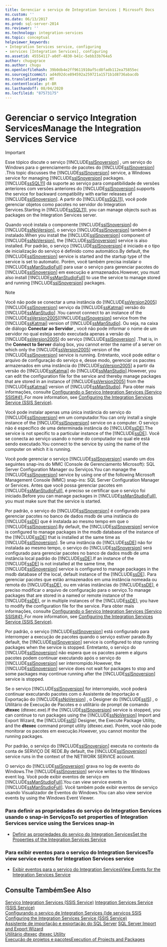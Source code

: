 ```yaml
---
title: Gerenciar o serviço de Integration Services | Microsoft Docs
ms.custom: ''
ms.date: 06/13/2017
ms.prod: sql-server-2014
ms.reviewer: ''
ms.technology: integration-services
ms.topic: conceptual
helpviewer_keywords:
- Integration Services service, configuring
- services [Integration Services], configuring
ms.assetid: 45554117-a0df-4830-b41c-5ebb33b764a5
author: chugugrace
ms.author: chugu
ms.openlocfilehash: 39b0db4e2ff9611910af5cd8fadb112ea75855ec
ms.sourcegitcommit: ad4d92dce894592a259721a1571b1d8736abacdb
ms.translationtype: MT
ms.contentlocale: pt-BR
ms.lasthandoff: 08/04/2020
ms.locfileid: "87573175"
---
```

# <a name="manage-the-integration-services-service"></a><span data-ttu-id="eebd8-102">Gerenciar o serviço Integration Services</span><span class="sxs-lookup"><span data-stu-id="eebd8-102">Manage the Integration Services Service</span></span>
    
> [!IMPORTANT]  
>  <span data-ttu-id="eebd8-103">Esse tópico discute o serviço [!INCLUDE[ssISnoversion](../includes/ssisnoversion-md.md)] , um serviço do Windows para o gerenciamento de pacotes do [!INCLUDE[ssISnoversion](../includes/ssisnoversion-md.md)] .</span><span class="sxs-lookup"><span data-stu-id="eebd8-103">This topic discusses the [!INCLUDE[ssISnoversion](../includes/ssisnoversion-md.md)] service, a Windows service for managing [!INCLUDE[ssISnoversion](../includes/ssisnoversion-md.md)] packages.</span></span> [!INCLUDE[ssSQL11](../includes/sssql11-md.md)] <span data-ttu-id="eebd8-104">dá suporte ao serviço para compatibilidade de versões anteriores com versões anteriores do [!INCLUDE[ssISnoversion](../includes/ssisnoversion-md.md)].</span><span class="sxs-lookup"><span data-stu-id="eebd8-104">supports the service for backward compatibility with earlier releases of [!INCLUDE[ssISnoversion](../includes/ssisnoversion-md.md)].</span></span> <span data-ttu-id="eebd8-105">A partir do [!INCLUDE[ssSQL11](../includes/sssql11-md.md)], você pode gerenciar objetos como pacotes no servidor do Integration Services.</span><span class="sxs-lookup"><span data-stu-id="eebd8-105">Starting in [!INCLUDE[ssSQL11](../includes/sssql11-md.md)], you can manage objects such as packages on the Integration Services server.</span></span>  
  
 <span data-ttu-id="eebd8-106">Quando você instala o componente [!INCLUDE[ssISnoversion](../includes/ssisnoversion-md.md)] do [!INCLUDE[ssNoVersion](../includes/ssnoversion-md.md)], o serviço [!INCLUDE[ssISnoversion](../includes/ssisnoversion-md.md)] também é instalado.</span><span class="sxs-lookup"><span data-stu-id="eebd8-106">When you install the [!INCLUDE[ssISnoversion](../includes/ssisnoversion-md.md)] component of [!INCLUDE[ssNoVersion](../includes/ssnoversion-md.md)], the [!INCLUDE[ssISnoversion](../includes/ssisnoversion-md.md)] service is also installed.</span></span> <span data-ttu-id="eebd8-107">Por padrão, o serviço [!INCLUDE[ssISnoversion](../includes/ssisnoversion-md.md)] é iniciado e o tipo de inicialização do serviço é definido como automático.</span><span class="sxs-lookup"><span data-stu-id="eebd8-107">By default, the [!INCLUDE[ssISnoversion](../includes/ssisnoversion-md.md)] service is started and the startup type of the service is set to automatic.</span></span> <span data-ttu-id="eebd8-108">Porém, você também precisa instalar o [!INCLUDE[ssManStudioFull](../includes/ssmanstudiofull-md.md)] para usar o serviço para gerenciar pacotes do [!INCLUDE[ssISnoversion](../includes/ssisnoversion-md.md)] em execução e armazenados.</span><span class="sxs-lookup"><span data-stu-id="eebd8-108">However, you must also install [!INCLUDE[ssManStudioFull](../includes/ssmanstudiofull-md.md)] to use the service to manage stored and running [!INCLUDE[ssISnoversion](../includes/ssisnoversion-md.md)] packages.</span></span>  
  
> [!NOTE]  
>  <span data-ttu-id="eebd8-109">Você não pode se conectar a uma instância do [!INCLUDE[ssVersion2005](../includes/ssversion2005-md.md)] [!INCLUDE[ssISnoversion](../includes/ssisnoversion-md.md)] serviço da [!INCLUDE[ssKatmai](../includes/sskatmai-md.md)] versão do [!INCLUDE[ssManStudio](../includes/ssmanstudio-md.md)] .</span><span class="sxs-lookup"><span data-stu-id="eebd8-109">You cannot connect to an instance of the [!INCLUDE[ssVersion2005](../includes/ssversion2005-md.md)][!INCLUDE[ssISnoversion](../includes/ssisnoversion-md.md)] service from the [!INCLUDE[ssKatmai](../includes/sskatmai-md.md)] version of [!INCLUDE[ssManStudio](../includes/ssmanstudio-md.md)].</span></span> <span data-ttu-id="eebd8-110">Ou seja, na caixa de diálogo **Conectar ao Servidor** , você não pode informar o nome de um servidor no qual esteja sendo executada apenas a versão do [!INCLUDE[ssVersion2005](../includes/ssversion2005-md.md)] do serviço [!INCLUDE[ssISnoversion](../includes/ssisnoversion-md.md)] .</span><span class="sxs-lookup"><span data-stu-id="eebd8-110">That is, in the **Connect to Server** dialog box, you cannot enter the name of a server on which only the [!INCLUDE[ssVersion2005](../includes/ssversion2005-md.md)] version of the [!INCLUDE[ssISnoversion](../includes/ssisnoversion-md.md)] service is running.</span></span> <span data-ttu-id="eebd8-111">Entretanto, você pode editar o arquivo de configuração do serviço e, desse modo, gerenciar os pacotes armazenados em uma instância do [!INCLUDE[ssVersion2005](../includes/ssversion2005-md.md)] a partir da versão do [!INCLUDE[ssKatmai](../includes/sskatmai-md.md)] do [!INCLUDE[ssManStudio](../includes/ssmanstudio-md.md)].</span><span class="sxs-lookup"><span data-stu-id="eebd8-111">However, you can edit the configuration file for the service and thereby manage packages that are stored in an instance of [!INCLUDE[ssVersion2005](../includes/ssversion2005-md.md)] from the [!INCLUDE[ssKatmai](../includes/sskatmai-md.md)] version of [!INCLUDE[ssManStudio](../includes/ssmanstudio-md.md)].</span></span> <span data-ttu-id="eebd8-112">Para obter mais informações, consulte [Configurando o Serviço Integration Services &#40;Serviço SSIS#41;](service/integration-services-service-ssis-service.md).</span><span class="sxs-lookup"><span data-stu-id="eebd8-112">For more information, see [Configuring the Integration Services Service &#40;SSIS Service&#41;](service/integration-services-service-ssis-service.md).</span></span>  
  
 <span data-ttu-id="eebd8-113">Você pode instalar apenas uma única instância do serviço do [!INCLUDE[ssISnoversion](../includes/ssisnoversion-md.md)] em um computador.</span><span class="sxs-lookup"><span data-stu-id="eebd8-113">You can only install a single instance of the [!INCLUDE[ssISnoversion](../includes/ssisnoversion-md.md)] service on a computer.</span></span> <span data-ttu-id="eebd8-114">O serviço não é específico de uma determinada instância do [!INCLUDE[ssDE](../includes/ssde-md.md)].</span><span class="sxs-lookup"><span data-stu-id="eebd8-114">The service is not specific to a particular instance of the [!INCLUDE[ssDE](../includes/ssde-md.md)].</span></span> <span data-ttu-id="eebd8-115">Você se conecta ao serviço usando o nome do computador no qual ele está sendo executado.</span><span class="sxs-lookup"><span data-stu-id="eebd8-115">You connect to the service by using the name of the computer on which it is running.</span></span>  
  
 <span data-ttu-id="eebd8-116">Você pode gerenciar o serviço [!INCLUDE[ssISnoversion](../includes/ssisnoversion-md.md)] usando um dos seguintes snap-ins do MMC (Console de Gerenciamento Microsoft): SQL Server Configuration Manager ou Serviços.</span><span class="sxs-lookup"><span data-stu-id="eebd8-116">You can manage the [!INCLUDE[ssISnoversion](../includes/ssisnoversion-md.md)] service by using one of the following Microsoft Management Console (MMC) snap-ins: SQL Server Configuration Manager or Services.</span></span> <span data-ttu-id="eebd8-117">Antes que você possa gerenciar pacotes em [!INCLUDE[ssManStudioFull](../includes/ssmanstudiofull-md.md)], é preciso se certificar que o serviço foi iniciado.</span><span class="sxs-lookup"><span data-stu-id="eebd8-117">Before you can manage packages in [!INCLUDE[ssManStudioFull](../includes/ssmanstudiofull-md.md)], you must make sure that the service is started.</span></span>  
  
 <span data-ttu-id="eebd8-118">Por padrão, o serviço do [!INCLUDE[ssISnoversion](../includes/ssisnoversion-md.md)] é configurado para gerenciar pacotes no banco de dados msdb de uma instância do [!INCLUDE[ssDE](../includes/ssde-md.md)] que é instalada ao mesmo tempo em que o [!INCLUDE[ssISnoversion](../includes/ssisnoversion-md.md)].</span><span class="sxs-lookup"><span data-stu-id="eebd8-118">By default, the [!INCLUDE[ssISnoversion](../includes/ssisnoversion-md.md)] service is configured to manage packages in the msdb database of the instance of the [!INCLUDE[ssDE](../includes/ssde-md.md)] that is installed at the same time as [!INCLUDE[ssISnoversion](../includes/ssisnoversion-md.md)].</span></span> <span data-ttu-id="eebd8-119">Se uma instância do [!INCLUDE[ssDE](../includes/ssde-md.md)] não for instalada ao mesmo tempo, o serviço do [!INCLUDE[ssISnoversion](../includes/ssisnoversion-md.md)] será configurado para gerenciar pacotes no banco de dados msdb de uma instância local padrão do [!INCLUDE[ssDE](../includes/ssde-md.md)].</span><span class="sxs-lookup"><span data-stu-id="eebd8-119">If an instance of the [!INCLUDE[ssDE](../includes/ssde-md.md)] is not installed at the same time, the [!INCLUDE[ssISnoversion](../includes/ssisnoversion-md.md)] service is configured to manage packages in the msdb database of the local, default instance of the [!INCLUDE[ssDE](../includes/ssde-md.md)].</span></span> <span data-ttu-id="eebd8-120">Para gerenciar pacotes que estão armazenados em uma instância nomeada ou remota do [!INCLUDE[ssDE](../includes/ssde-md.md)], ou em várias instâncias do [!INCLUDE[ssDE](../includes/ssde-md.md)], é preciso modificar o arquivo de configuração para o serviço.</span><span class="sxs-lookup"><span data-stu-id="eebd8-120">To manage packages that are stored in a named or remote instance of the [!INCLUDE[ssDE](../includes/ssde-md.md)], or in multiple instances of the [!INCLUDE[ssDE](../includes/ssde-md.md)], you have to modify the configuration file for the service.</span></span> <span data-ttu-id="eebd8-121">Para obter mais informações, consulte [Configurando o Serviço Integration Services &#40;Serviço SSIS#41;](service/integration-services-service-ssis-service.md).</span><span class="sxs-lookup"><span data-stu-id="eebd8-121">For more information, see [Configuring the Integration Services Service &#40;SSIS Service&#41;](service/integration-services-service-ssis-service.md).</span></span>  
  
 <span data-ttu-id="eebd8-122">Por padrão, o serviço [!INCLUDE[ssISnoversion](../includes/ssisnoversion-md.md)] está configurado para interromper a execução de pacotes quando o serviço estiver parado.</span><span class="sxs-lookup"><span data-stu-id="eebd8-122">By default, the [!INCLUDE[ssISnoversion](../includes/ssisnoversion-md.md)] service is configured to stop running packages when the service is stopped.</span></span> <span data-ttu-id="eebd8-123">Entretanto, o serviço do [!INCLUDE[ssISnoversion](../includes/ssisnoversion-md.md)] não espera que os pacotes parem e alguns pacotes podem continuar executando após o serviço do [!INCLUDE[ssISnoversion](../includes/ssisnoversion-md.md)] ser interrompido.</span><span class="sxs-lookup"><span data-stu-id="eebd8-123">However, the [!INCLUDE[ssISnoversion](../includes/ssisnoversion-md.md)] service does not wait for packages to stop and some packages may continue running after the [!INCLUDE[ssISnoversion](../includes/ssisnoversion-md.md)] service is stopped.</span></span>  
  
 <span data-ttu-id="eebd8-124">Se o serviço [!INCLUDE[ssISnoversion](../includes/ssisnoversion-md.md)] for interrompido, você poderá continuar executando pacotes com o Assistente de Importação e Exportação do [!INCLUDE[ssNoVersion](../includes/ssnoversion-md.md)] , o Designer do [!INCLUDE[ssIS](../includes/ssis-md.md)] , o Utilitário de Execução de Pacotes e o utilitário de prompt de comando **dtexec** (dtexec.exe).</span><span class="sxs-lookup"><span data-stu-id="eebd8-124">If the [!INCLUDE[ssISnoversion](../includes/ssisnoversion-md.md)] service is stopped, you can continue to run packages using the [!INCLUDE[ssNoVersion](../includes/ssnoversion-md.md)] Import and Export Wizard, the [!INCLUDE[ssIS](../includes/ssis-md.md)] Designer, the Execute Package Utility, and the **dtexec** command prompt utility (dtexec.exe).</span></span> <span data-ttu-id="eebd8-125">Porém, você não pode monitorar os pacotes em execução.</span><span class="sxs-lookup"><span data-stu-id="eebd8-125">However, you cannot monitor the running packages.</span></span>  
  
 <span data-ttu-id="eebd8-126">Por padrão, o serviço do [!INCLUDE[ssISnoversion](../includes/ssisnoversion-md.md)] executa no contexto da conta de SERVIÇO DE REDE.</span><span class="sxs-lookup"><span data-stu-id="eebd8-126">By default, the [!INCLUDE[ssISnoversion](../includes/ssisnoversion-md.md)] service runs in the context of the NETWORK SERVICE account.</span></span>  
  
 <span data-ttu-id="eebd8-127">O serviço do [!INCLUDE[ssISnoversion](../includes/ssisnoversion-md.md)] grava no log de evento do Windows.</span><span class="sxs-lookup"><span data-stu-id="eebd8-127">The [!INCLUDE[ssISnoversion](../includes/ssisnoversion-md.md)] service writes to the Windows event log.</span></span> <span data-ttu-id="eebd8-128">Você pode exibir eventos de serviço em [!INCLUDE[ssManStudioFull](../includes/ssmanstudiofull-md.md)].</span><span class="sxs-lookup"><span data-stu-id="eebd8-128">You can view service events in [!INCLUDE[ssManStudioFull](../includes/ssmanstudiofull-md.md)].</span></span> <span data-ttu-id="eebd8-129">Você também pode exibir eventos de serviço usando Visualizador de Eventos do Windows.</span><span class="sxs-lookup"><span data-stu-id="eebd8-129">You can also view service events by using the Windows Event Viewer.</span></span>  
  
### <a name="to-set-properties-of-integration-services-service-using-the-services-snap-in"></a><span data-ttu-id="eebd8-130">Para definir as propriedades do serviço do Integration Services usando o snap-in Serviços</span><span class="sxs-lookup"><span data-stu-id="eebd8-130">To set properties of Integration Services service using the Services snap-in</span></span>  
  
-   [<span data-ttu-id="eebd8-131">Definir as propriedades do serviço do Integration Services</span><span class="sxs-lookup"><span data-stu-id="eebd8-131">Set the Properties of the Integration Services Service</span></span>](../../2014/integration-services/set-the-properties-of-the-integration-services-service.md)  
  
### <a name="to-view-service-events-for-integration-services-service"></a><span data-ttu-id="eebd8-132">Para exibir eventos para o serviço do Integration Services</span><span class="sxs-lookup"><span data-stu-id="eebd8-132">To view service events for Integration Services service</span></span>  
  
-   [<span data-ttu-id="eebd8-133">Exibir eventos para o serviço do Integration Services</span><span class="sxs-lookup"><span data-stu-id="eebd8-133">View Events for the Integration Services Service</span></span>](../../2014/integration-services/view-events-for-the-integration-services-service.md)  
  
## <a name="see-also"></a><span data-ttu-id="eebd8-134">Consulte Também</span><span class="sxs-lookup"><span data-stu-id="eebd8-134">See Also</span></span>  
 <span data-ttu-id="eebd8-135">[Serviço Integration Services &#40;SSIS Service&#41;](service/integration-services-service-ssis-service.md) </span><span class="sxs-lookup"><span data-stu-id="eebd8-135">[Integration Services Service &#40;SSIS Service&#41;](service/integration-services-service-ssis-service.md) </span></span>  
 <span data-ttu-id="eebd8-136">[Configurando o serviço de Integration Services &#40;&#41;de serviços SSIS](configuring-the-integration-services-service-ssis-service.md) </span><span class="sxs-lookup"><span data-stu-id="eebd8-136">[Configuring the Integration Services Service &#40;SSIS Service&#41;](configuring-the-integration-services-service-ssis-service.md) </span></span>  
 <span data-ttu-id="eebd8-137">[Assistente de importação e exportação do SQL Server](import-export-data/import-and-export-data-with-the-sql-server-import-and-export-wizard.md) </span><span class="sxs-lookup"><span data-stu-id="eebd8-137">[SQL Server Import and Export Wizard](import-export-data/import-and-export-data-with-the-sql-server-import-and-export-wizard.md) </span></span>  
 <span data-ttu-id="eebd8-138">[Utilitário dtexec](packages/dtexec-utility.md) </span><span class="sxs-lookup"><span data-stu-id="eebd8-138">[dtexec Utility](packages/dtexec-utility.md) </span></span>  
 [<span data-ttu-id="eebd8-139">Execução de projetos e pacotes</span><span class="sxs-lookup"><span data-stu-id="eebd8-139">Execution of Projects and Packages</span></span>](packages/run-integration-services-ssis-packages.md)  
  
  
